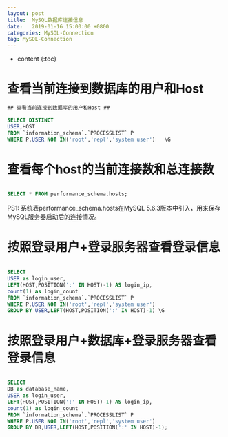 ```yaml
---
layout: post
title:  MySQL数据库连接信息
date:   2019-01-16 15:00:00 +0800
categories: MySQL-Connection
tag: MySQL-Connection
---
```


* content
{:toc}


查看当前连接到数据库的用户和Host
====================================
```sql
## 查看当前连接到数据库的用户和Host ##

SELECT DISTINCT 
USER,HOST 
FROM `information_schema`.`PROCESSLIST` P 
WHERE P.USER NOT IN('root','repl','system user')   \G

```

查看每个host的当前连接数和总连接数
====================================
```sql

SELECT * FROM performance_schema.hosts;

```
PS1: 系统表performance_schema.hosts在MySQL 5.6.3版本中引入，用来保存MySQL服务器启动后的连接情况。


按照登录用户+登录服务器查看登录信息
====================================
```sql

SELECT 
USER as login_user,
LEFT(HOST,POSITION(':' IN HOST)-1) AS login_ip,
count(1) as login_count
FROM `information_schema`.`PROCESSLIST` P 
WHERE P.USER NOT IN('root','repl','system user') 
GROUP BY USER,LEFT(HOST,POSITION(':' IN HOST)-1) \G

```

按照登录用户+数据库+登录服务器查看登录信息
====================================
```sql

SELECT 
DB as database_name,
USER as login_user,
LEFT(HOST,POSITION(':' IN HOST)-1) AS login_ip,
count(1) as login_count
FROM `information_schema`.`PROCESSLIST` P 
WHERE P.USER NOT IN('root','repl','system user') 
GROUP BY DB,USER,LEFT(HOST,POSITION(':' IN HOST)-1);


```